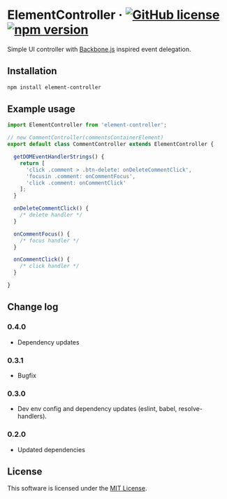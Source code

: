 # ElementController &middot; [![GitHub license](https://img.shields.io/github/license/insector-ab/element-controller.svg)](https://github.com/insector-ab/element-controller/blob/master/LICENSE) [![npm version](https://img.shields.io/npm/v/element-controller.svg?style=flat)](https://www.npmjs.com/package/element-controller)

Simple UI controller with [Backbone.js](http://backbonejs.org/#Events) inspired event delegation.


## Installation

```sh
npm install element-controller
```


## Example usage
```javascript
import ElementController from 'element-controller';

// new CommentController(commentsContainerElement)
export default class CommentController extends ElementController {

  getDOMEventHandlerStrings() {
    return [
      'click .comment > .btn-delete: onDeleteCommentClick',
      'focusin .comment: onCommentFocus',
      'click .comment: onCommentClick'
    ];
  }

  onDeleteCommentClick() {
    /* delete handler */
  }

  onCommentFocus() {
    /* focus handler */
  }

  onCommentClick() {
    /* click handler */
  }

}
```

## Change log

### 0.4.0
* Dependency updates

### 0.3.1
* Bugfix

### 0.3.0
* Dev env config and dependency updates (eslint, babel, resolve-handlers).

### 0.2.0
* Updated dependencies


## License

This software is licensed under the [MIT License](https://github.com/insector-ab/element-controller/blob/master/LICENSE).
